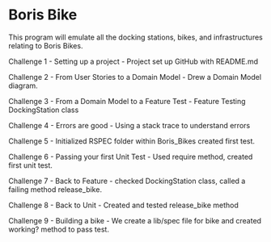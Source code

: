 # Boris Bike

This program will emulate all the docking stations, bikes, and infrastructures relating to Boris Bikes.

Challenge 1 - Setting up a project - Project set up GitHub with README.md

Challenge 2 -  From User Stories to a Domain Model - Drew a Domain Model diagram.

Challenge 3 - From a Domain Model to a Feature Test - Feature Testing DockingStation class

Challenge 4 - Errors are good - Using a stack trace to understand errors

Challenge 5 - Initialized RSPEC folder within Boris_Bikes created first test.

Challenge 6 - Passing your first Unit Test - Used require method, created first unit test.

Challenge 7 - Back to Feature - checked DockingStation class, called a failing
method release_bike.

Challenge 8 - Back to Unit - Created and tested release_bike method

Challenge 9 - Building a bike - We create a lib/spec file for bike and created working? method to pass test.
